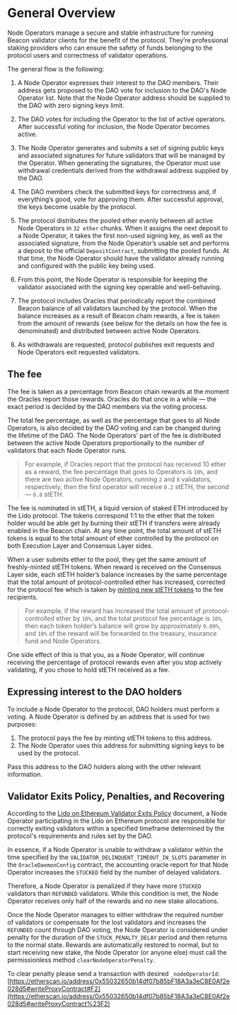 # General Overview

Node Operators manage a secure and stable infrastructure for running Beacon validator clients
for the benefit of the protocol. They’re professional staking providers who can ensure the safety
of funds belonging to the protocol users and correctness of validator operations.

The general flow is the following:

1. A Node Operator expresses their interest to the DAO members. Their address gets proposed to the DAO vote for inclusion to the DAO's Node Operator list. Note that the Node Operator address should be supplied to the DAO with zero signing keys limit.

2. The DAO votes for including the Operator to the list of active operators. After successful
   voting for inclusion, the Node Operator becomes active.

3. The Node Operator generates and submits a set of signing public keys and associated signatures
   for future validators that will be managed by the Operator. When generating the signatures, the
   Operator must use withdrawal credentials derived from the withdrawal address supplied by the DAO.

4. The DAO members check the submitted keys for correctness and, if everything’s good, vote for
   approving them. After successful approval, the keys become usable by the protocol.

5. The protocol distributes the pooled ether evenly between all active Node Operators in `32 ether`
   chunks. When it assigns the next deposit to a Node Operator, it takes the first non-used signing
   key, as well as the associated signature, from the Node Operator’s usable set and performs
   a deposit to the official `DepositContract`, submitting the pooled funds. At that time, the Node
   Operator should have the validator already running and configured with the public key being used.

6. From this point, the Node Operator is responsible for keeping the validator associated with
   the signing key operable and well-behaving.

7. The protocol includes Oracles that periodically report the combined Beacon balance of all
   validators launched by the protocol. When the balance increases as a result of Beacon chain
   rewards, a fee is taken from the amount of rewards (see below for the details on how the fee
   is denominated) and distributed between active Node Operators.

8. As withdrawals are requested, protocol publishes exit requests and Node Operators exit requested validators.

## The fee

The fee is taken as a percentage from Beacon chain rewards at the moment the Oracles report
those rewards. Oracles do that once in a while — the exact period is decided by the DAO members
via the voting process.

The total fee percentage, as well as the percentage that goes to all Node Operators, is also decided
by the DAO voting and can be changed during the lifetime of the DAO. The Node Operators’ part of the
fee is distributed between the active Node Operators proportionally to the number of validators that
each Node Operator runs.

> For example, if Oracles report that the protocol has received 10 ether as a reward, the fee
> percentage that goes to Operators is `10%`, and there are two active Node Operators, running
> `2` and `8` validators, respectively, then the first operator will receive `0.2` stETH, the
> second — `0.8` stETH.

The fee is nominated in stETH, a liquid version of staked ETH introduced by the Lido protocol. The
tokens correspond 1:1 to the ether that the token holder would be able get by burning their stETH
if transfers were already enabled in the Beacon chain. At any time point, the total amount of stETH
tokens is equal to the total amount of ether controlled by the protocol on both Execution Layer and Consensus Layer sides.

When a user submits ether to the pool, they get the same amount of freshly-minted stETH tokens.
When reward is received on the Consensus Layer side, each stETH holder’s balance increases by the same
percentage that the total amount of protocol-controlled ether has increased, corrected for the
protocol fee which is taken by [minting new stETH tokens] to the fee recipients.

> For example, if the reward has increased the total amount of protocol-controlled ether by `10%`,
> and the total protocol fee percentage is `10%`, then each token holder’s balance will grow by
> approximately `9.09%`, and `10%` of the reward will be forwarded to the treasury, insurance fund
> and Node Operators.

One side effect of this is that you, as a Node Operator, will continue receiving the percentage
of protocol rewards even after you stop actively validating, if you chose to hold stETH received
as a fee.

[minting new steth tokens]: https://github.com/lidofinance/lido-dao/blob/971ac8f/contracts/0.4.24/Lido.sol#L576

## Expressing interest to the DAO holders

To include a Node Operator to the protocol, DAO holders must perform a voting. A Node Operator
is defined by an address that is used for two purposes:

1. The protocol pays the fee by minting stETH tokens to this address.
2. The Node Operator uses this address for submitting signing keys to be used by the protocol.

Pass this address to the DAO holders along with the other relevant information.

## Validator Exits Policy, Penalties, and Recovering

According to the [Lido on Ethereum Validator Exits Policy](https://github.com/lidofinance/documents-and-policies/blob/7595317b8fd2ee60ab25f5cac8eac2cc2cafa149/Lido%20on%20Ethereum%20-%20Validator%20Exits%20Policy.md) document, a Node Operator participating in the Lido on Ethereum protocol are responsible for correctly exiting validators within a specified timeframe determined by the protocol's requirements and rules set by the DAO.

In essence, if a Node Operator is unable to withdraw a validator within the time specified by the `VALIDATOR_DELINQUENT_TIMEOUT_IN_SLOTS` parameter in the `OracleDaemonConfig` contract, the accounting oracle report for that Node Operator increases the `STUCKED` field by the number of delayed validators.

Therefore, a Node Operator is penalized if they have more `STUCKED` validators than `REFUNDED` validators. While this condition is met, the Node Operator receives only half of the rewards and no new stake allocations.

Once the Node Operator manages to either withdraw the required number of validators or compensate for the lost validators and increases the `REFUNDED` count through DAO voting, the Node Operator is considered under penalty for the duration of the `STUCK_PENALTY_DELAY` period and then returns to the normal state. Rewards are automatically restored to normal, but to start receiving new stake, the Node Operator (or anyone else) must call the permissionless method `clearNodeOperatorPenalty`.

To clear penalty please send a transaction with desired `_nodeOperatorId`: [https://etherscan.io/address/0x55032650b14df07b85bF18A3a3eC8E0Af2e028d5#writeProxyContract#F2](https://etherscan.io/address/0x55032650b14df07b85bF18A3a3eC8E0Af2e028d5#writeProxyContract%23F2)
